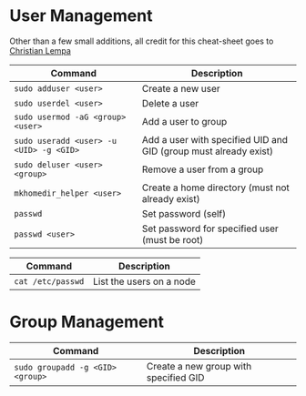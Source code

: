 # User Management

Other than a few small additions, all credit for this cheat-sheet goes to [Christian Lempa](https://github.com/ChristianLempa/cheat-sheets)

| Command                                  | Description                                                      |
| ---------------------------------------- | ---------------------------------------------------------------- |
| `sudo adduser <user>`                    | Create a new user                                                |
| `sudo userdel <user>`                    | Delete a user                                                    |
| `sudo usermod -aG <group> <user>`        | Add a user to group                                              |
| `sudo useradd <user> -u <UID> -g <GID> ` | Add a user with specified UID and GID (group must already exist) |
| `sudo deluser <user> <group>`            | Remove a user from a group                                       |
| `mkhomedir_helper <user>`                | Create a home directory (must not already exist)                 |
| `passwd`                                 | Set password (self)                                              |
| `passwd <user>`                          | Set password for specified user (must be root)                   |


| Command           | Description              |
| ----------------- | ------------------------ |
| `cat /etc/passwd` | List the users on a node |

# Group Management

| Command                          | Description                           |
| -------------------------------- | ------------------------------------- |
| `sudo groupadd -g <GID> <group>` | Create a new group with specified GID |
